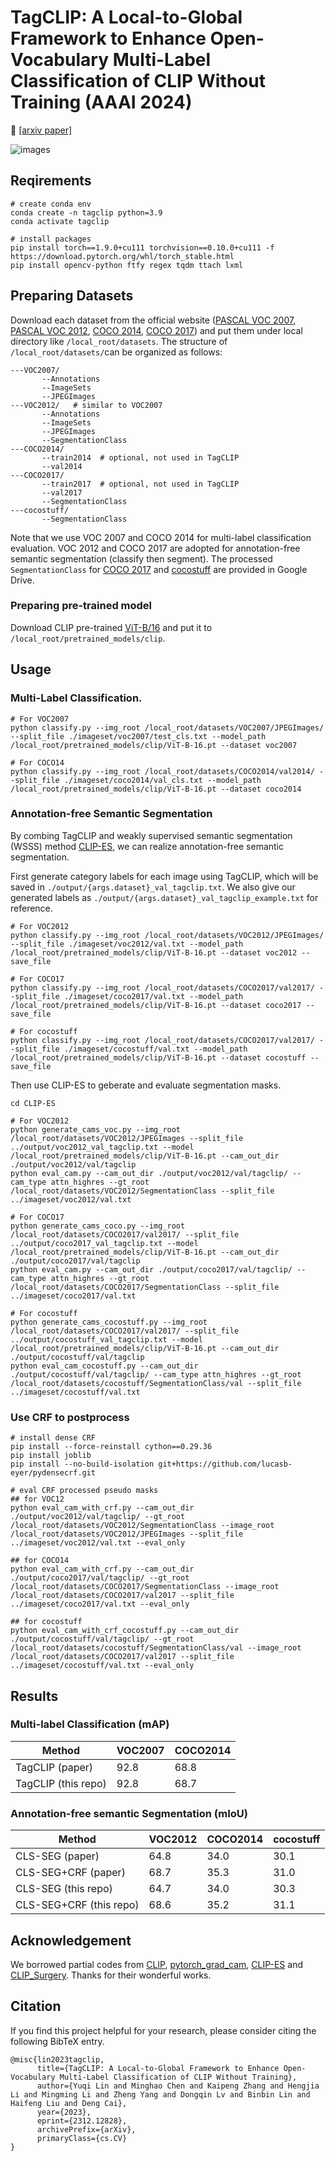 # TagCLIP: A Local-to-Global Framework to Enhance Open-Vocabulary Multi-Label Classification of CLIP Without Training (AAAI 2024)
:closed_book: [[arxiv paper]](https://arxiv.org/abs/2312.12828)

![images](framework.png)
## Reqirements

```
# create conda env
conda create -n tagclip python=3.9
conda activate tagclip

# install packages
pip install torch==1.9.0+cu111 torchvision==0.10.0+cu111 -f https://download.pytorch.org/whl/torch_stable.html
pip install opencv-python ftfy regex tqdm ttach lxml
```

## Preparing Datasets
Download each dataset from the official website ([PASCAL VOC 2007](http://host.robots.ox.ac.uk/pascal/VOC/voc2007/), [PASCAL VOC 2012](http://host.robots.ox.ac.uk/pascal/VOC/voc2012/), [COCO 2014](https://cocodataset.org/#download), [COCO 2017](https://cocodataset.org/#download)) and put them under local directory like `/local_root/datasets`.
The structure of `/local_root/datasets/`can be organized as follows:
```
---VOC2007/
       --Annotations
       --ImageSets
       --JPEGImages
---VOC2012/   # similar to VOC2007
       --Annotations
       --ImageSets
       --JPEGImages
       --SegmentationClass
---COCO2014/
       --train2014  # optional, not used in TagCLIP
       --val2014
---COCO2017/
       --train2017  # optional, not used in TagCLIP
       --val2017
       --SegmentationClass
---cocostuff/
       --SegmentationClass
```
Note that we use VOC 2007 and COCO 2014 for multi-label classification evaluation. VOC 2012 and COCO 2017 are adopted for annotation-free semantic segmentation (classify then segment). The processed `SegmentationClass` for [COCO 2017](https://drive.google.com/file/d/1LUEVI62pFHAVJag1MDV5b-Vica2KcUlV/view?usp=drive_link) and [cocostuff](https://drive.google.com/file/d/1nQtOso9JIIdDnqjma34vm9vQo7dPe6DU/view?usp=drive_link) are provided in Google Drive.

### Preparing pre-trained model
Download CLIP pre-trained [ViT-B/16](https://openaipublic.azureedge.net/clip/models/5806e77cd80f8b59890b7e101eabd078d9fb84e6937f9e85e4ecb61988df416f/ViT-B-16.pt) and put it to `/local_root/pretrained_models/clip`.

## Usage
### Multi-Label Classification.
```
# For VOC2007
python classify.py --img_root /local_root/datasets/VOC2007/JPEGImages/ --split_file ./imageset/voc2007/test_cls.txt --model_path /local_root/pretrained_models/clip/ViT-B-16.pt --dataset voc2007

# For COCO14
python classify.py --img_root /local_root/datasets/COCO2014/val2014/ --split_file ./imageset/coco2014/val_cls.txt --model_path /local_root/pretrained_models/clip/ViT-B-16.pt --dataset coco2014
```


### Annotation-free Semantic Segmentation
By combing TagCLIP and weakly supervised semantic segmentation (WSSS) method [CLIP-ES](https://github.com/linyq2117/CLIP-ES), we can realize annotation-free semantic segmentation.

First generate category labels for each image using TagCLIP, which will be saved in `./output/{args.dataset}_val_tagclip.txt`. We also give our generated labels as `./output/{args.dataset}_val_tagclip_example.txt` for reference.
```
# For VOC2012
python classify.py --img_root /local_root/datasets/VOC2012/JPEGImages/ --split_file ./imageset/voc2012/val.txt --model_path /local_root/pretrained_models/clip/ViT-B-16.pt --dataset voc2012 --save_file

# For COCO17
python classify.py --img_root /local_root/datasets/COCO2017/val2017/ --split_file ./imageset/coco2017/val.txt --model_path /local_root/pretrained_models/clip/ViT-B-16.pt --dataset coco2017 --save_file

# For cocostuff
python classify.py --img_root /local_root/datasets/COCO2017/val2017/ --split_file ./imageset/cocostuff/val.txt --model_path /local_root/pretrained_models/clip/ViT-B-16.pt --dataset cocostuff --save_file
```

Then use CLIP-ES to geberate and evaluate segmentation masks.

```
cd CLIP-ES

# For VOC2012
python generate_cams_voc.py --img_root /local_root/datasets/VOC2012/JPEGImages --split_file ../output/voc2012_val_tagclip.txt --model /local_root/pretrained_models/clip/ViT-B-16.pt --cam_out_dir ./output/voc2012/val/tagclip
python eval_cam.py --cam_out_dir ./output/voc2012/val/tagclip/ --cam_type attn_highres --gt_root /local_root/datasets/VOC2012/SegmentationClass --split_file ../imageset/voc2012/val.txt

# For COCO17
python generate_cams_coco.py --img_root /local_root/datasets/COCO2017/val2017/ --split_file ../output/coco2017_val_tagclip.txt --model /local_root/pretrained_models/clip/ViT-B-16.pt --cam_out_dir ./output/coco2017/val/tagclip
python eval_cam.py --cam_out_dir ./output/coco2017/val/tagclip/ --cam_type attn_highres --gt_root /local_root/datasets/COCO2017/SegmentationClass --split_file ../imageset/coco2017/val.txt

# For cocostuff
python generate_cams_cocostuff.py --img_root /local_root/datasets/COCO2017/val2017/ --split_file ../output/cocostuff_val_tagclip.txt --model /local_root/pretrained_models/clip/ViT-B-16.pt --cam_out_dir ./output/cocostuff/val/tagclip
python eval_cam_cocostuff.py --cam_out_dir ./output/cocostuff/val/tagclip/ --cam_type attn_highres --gt_root /local_root/datasets/cocostuff/SegmentationClass/val --split_file ../imageset/cocostuff/val.txt
```

### Use CRF to postprocess
```
# install dense CRF
pip install --force-reinstall cython==0.29.36
pip install joblib
pip install --no-build-isolation git+https://github.com/lucasb-eyer/pydensecrf.git

# eval CRF processed pseudo masks
## for VOC12 
python eval_cam_with_crf.py --cam_out_dir ./output/voc2012/val/tagclip/ --gt_root /local_root/datasets/VOC2012/SegmentationClass --image_root /local_root/datasets/VOC2012/JPEGImages --split_file ../imageset/voc2012/val.txt --eval_only

## for COCO14
python eval_cam_with_crf.py --cam_out_dir ./output/coco2017/val/tagclip/ --gt_root /local_root/datasets/COCO2017/SegmentationClass --image_root /local_root/datasets/COCO2017/val2017 --split_file ../imageset/coco2017/val.txt --eval_only

## for cocostuff
python eval_cam_with_crf_cocostuff.py --cam_out_dir ./output/cocostuff/val/tagclip/ --gt_root /local_root/datasets/cocostuff/SegmentationClass/val --image_root /local_root/datasets/COCO2017/val2017 --split_file ../imageset/cocostuff/val.txt --eval_only

```

## Results
### Multi-label Classification (mAP)
| Method | VOC2007 | COCO2014 |
| --- | --- | --- | 
| TagCLIP (paper) | 92.8 | 68.8 |
| TagCLIP (this repo) | 92.8 | 68.7 |
### Annotation-free semantic Segmentation (mIoU)
| Method | VOC2012 | COCO2014 | cocostuff |
| --- | --- | --- | --- |
| CLS-SEG (paper) | 64.8 | 34.0 | 30.1 |
| CLS-SEG+CRF (paper) | 68.7 | 35.3 | 31.0
| CLS-SEG (this repo) | 64.7 | 34.0 | 30.3 |
| CLS-SEG+CRF (this repo) | 68.6 | 35.2 | 31.1

 
## Acknowledgement
We borrowed partial codes from [CLIP](https://github.com/openai/CLIP), [pytorch_grad_cam](https://github.com/jacobgil/pytorch-grad-cam/tree/61e9babae8600351b02b6e90864e4807f44f2d4a), [CLIP-ES](https://github.com/linyq2117/CLIP-ES) and [CLIP_Surgery](https://github.com/xmed-lab/CLIP_Surgery). Thanks for their wonderful works.

## Citation
If you find this project helpful for your research, please consider citing the following BibTeX entry.
```
@misc{lin2023tagclip,
      title={TagCLIP: A Local-to-Global Framework to Enhance Open-Vocabulary Multi-Label Classification of CLIP Without Training}, 
      author={Yuqi Lin and Minghao Chen and Kaipeng Zhang and Hengjia Li and Mingming Li and Zheng Yang and Dongqin Lv and Binbin Lin and Haifeng Liu and Deng Cai},
      year={2023},
      eprint={2312.12828},
      archivePrefix={arXiv},
      primaryClass={cs.CV}
}
```